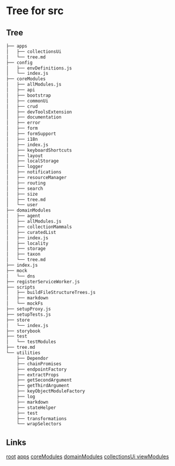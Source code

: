 # Tree for src
## Tree
```bash
├── apps
│   ├── collectionsUi
│   └── tree.md
├── config
│   ├── envDefinitions.js
│   └── index.js
├── coreModules
│   ├── allModules.js
│   ├── api
│   ├── bootstrap
│   ├── commonUi
│   ├── crud
│   ├── devToolsExtension
│   ├── documentation
│   ├── error
│   ├── form
│   ├── formSupport
│   ├── i18n
│   ├── index.js
│   ├── keyboardShortcuts
│   ├── layout
│   ├── localStorage
│   ├── logger
│   ├── notifications
│   ├── resourceManager
│   ├── routing
│   ├── search
│   ├── size
│   ├── tree.md
│   └── user
├── domainModules
│   ├── agent
│   ├── allModules.js
│   ├── collectionMammals
│   ├── curatedList
│   ├── index.js
│   ├── locality
│   ├── storage
│   ├── taxon
│   └── tree.md
├── index.js
├── mock
│   └── dns
├── registerServiceWorker.js
├── scripts
│   ├── buildFileStructureTrees.js
│   ├── markdown
│   └── mockFs
├── setupProxy.js
├── setupTests.js
├── store
│   └── index.js
├── storybook
├── test
│   └── testModules
├── tree.md
└── utilities
    ├── Dependor
    ├── chainPromises
    ├── endpointFactory
    ├── extractProps
    ├── getSecondArgument
    ├── getThirdArgument
    ├── keyObjectModuleFactory
    ├── log
    ├── markdown
    ├── stateHelper
    ├── test
    ├── transformations
    └── wrapSelectors

```

## Links
[root](../tree.md)
[apps](apps/tree.md)
[coreModules](coreModules/tree.md)
[domainModules](domainModules/tree.md)
[collectionsUi viewModules](apps/collectionsUi/viewModules/tree.md)